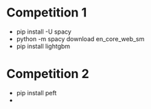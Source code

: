 # Competition 1
+ pip install -U spacy
+ python -m spacy download en_core_web_sm
+ pip install lightgbm
# Competition 2
+ pip install peft
+ 


